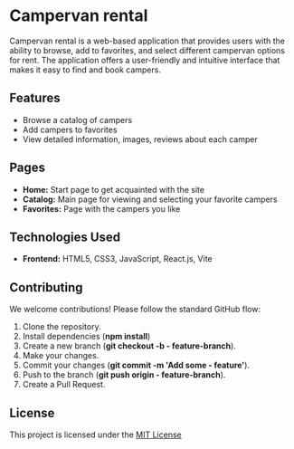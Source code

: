# Campervan rental

Campervan rental is a web-based application that provides users with the ability
to browse, add to favorites, and select different campervan options for rent.
The application offers a user-friendly and intuitive interface that makes it
easy to find and book campers.

## Features

- Browse a catalog of campers
- Add campers to favorites
- View detailed information, images, reviews about each camper

## Pages

- **Home:** Start page to get acquainted with the site
- **Catalog:** Main page for viewing and selecting your favorite campers
- **Favorites:** Page with the campers you like

## Technologies Used

- **Frontend:** HTML5, CSS3, JavaScript, React.js, Vite

## Contributing

We welcome contributions! Please follow the standard GitHub flow:

1. Clone the repository.
2. Install dependencies (**npm install**)
3. Create a new branch (**git checkout -b - feature-branch**).
4. Make your changes.
5. Commit your changes (**git commit -m 'Add some - feature'**).
6. Push to the branch (**git push origin - feature-branch**).
7. Create a Pull Request.

## License

This project is licensed under the
[MIT License](https://choosealicense.com/licenses/mit/#)
